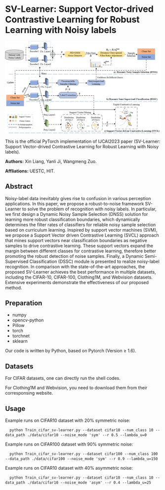 # SV-Learner: Support Vector-drived Contrastive Learning for Robust Learning with Noisy labels

<img src="https://github.com/chaserLX/SV-Learner/blob/main/figures/framework.png"  width="800px" />

This is the official PyTorch implementation of IJCAI2023 paper (SV-Learner: Support Vector-drived Contrastive Learning for Robust Learning with Noisy labels).

**Authors:** Xin Liang, Yanli Ji, Wangmeng Zuo.

**Affliations:** UESTC, HIT.

## Abstract
Noisy-label data inevitably gives rise to confusion in various perception applications. In this paper, we propose a robust-to-noise framework SV-Learner to solve the problem of recognition with noisy labels. In particular, we first design a Dynamic Noisy Sample Selection (DNSS) solution for learning more robust classification boundaries, which dynamically determines the filter rates of classifiers for reliable noisy sample selection based on curriculum learning. Inspired by support vector machines (SVM), we propose a Support Vector driven Contrastive Learning (SVCL) approach that mines support vectors near classification boundaries as negative samples to drive contrastive learning. These support vectors expand the margin between different classes for contrastive learning, therefore better promoting the robust detection of noise samples. Finally, a Dynamic Semi-Supervised Classification (DSSC) module is presented to realize noisy-label recognition. In comparison with the state-of-the-art approaches, the proposed SV-Learner achieves the best performance in multiple datasets, including the CIFAR-10, CIFAR-100, Clothing1M, and Webvision datasets. Extensive experiments demonstrate the effectiveness of our proposed method. 

## Preparation
- numpy
- opencv-python
- Pillow
- torch
- torchnet
- sklearn

Our code is written by Python, based on Pytorch (Version ≥ 1.6).

## Datasets

For CIFAR datasets, one can directly run the shell codes.

For Clothing1M and Webvision, you need to download them from their corresponsing website.

## Usage
Example runs on CIFAR10 dataset with 20% symmetric noise:
```
  python Train_cifar_sv-learner.py --dataset cifar10 --num_class 10 --data_path ./data/cifar10 --noise_mode 'sym' --r 0.5 --lambda_u=0
```

Example runs on CIFAR100 dataset with 90% symmetric noise:
```
  python Train_cifar_sv-learner.py --dataset cifar100 --num_class 100 --data_path ./data/cifar100 --noise_mode 'sym' --r 0.9 --lambda_u=150
```

Example runs on CIFAR10 dataset with 40% asymmetric noise:
```
  python Train_cifar_sv-learner.py --dataset cifar10 --num_class 10 --data_path ./data/cifar10 --noise_mode 'asym' --r 0.4 --lambda_u=25
```

